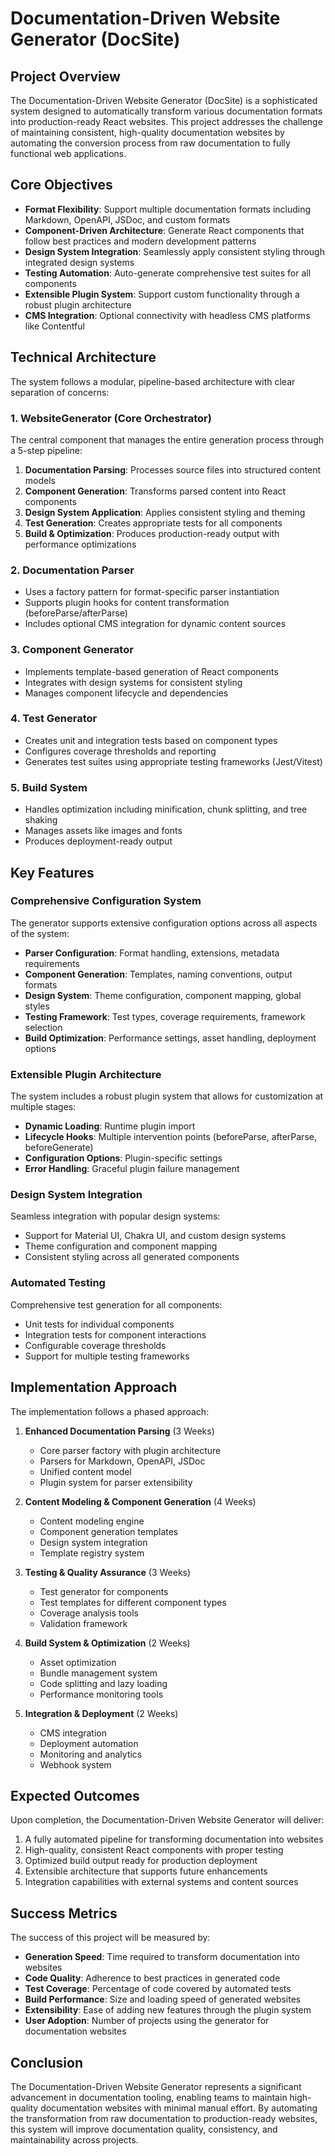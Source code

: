 # Documentation-Driven Website Generator (DocSite)

## Project Overview

The Documentation-Driven Website Generator (DocSite) is a sophisticated system designed to automatically transform various documentation formats into production-ready React websites. This project addresses the challenge of maintaining consistent, high-quality documentation websites by automating the conversion process from raw documentation to fully functional web applications.

## Core Objectives

- **Format Flexibility**: Support multiple documentation formats including Markdown, OpenAPI, JSDoc, and custom formats
- **Component-Driven Architecture**: Generate React components that follow best practices and modern development patterns
- **Design System Integration**: Seamlessly apply consistent styling through integrated design systems
- **Testing Automation**: Auto-generate comprehensive test suites for all components
- **Extensible Plugin System**: Support custom functionality through a robust plugin architecture
- **CMS Integration**: Optional connectivity with headless CMS platforms like Contentful

## Technical Architecture

The system follows a modular, pipeline-based architecture with clear separation of concerns:

### 1. WebsiteGenerator (Core Orchestrator)

The central component that manages the entire generation process through a 5-step pipeline:

1. **Documentation Parsing**: Processes source files into structured content models
2. **Component Generation**: Transforms parsed content into React components
3. **Design System Application**: Applies consistent styling and theming
4. **Test Generation**: Creates appropriate tests for all components
5. **Build & Optimization**: Produces production-ready output with performance optimizations

### 2. Documentation Parser

- Uses a factory pattern for format-specific parser instantiation
- Supports plugin hooks for content transformation (beforeParse/afterParse)
- Includes optional CMS integration for dynamic content sources

### 3. Component Generator

- Implements template-based generation of React components
- Integrates with design systems for consistent styling
- Manages component lifecycle and dependencies

### 4. Test Generator

- Creates unit and integration tests based on component types
- Configures coverage thresholds and reporting
- Generates test suites using appropriate testing frameworks (Jest/Vitest)

### 5. Build System

- Handles optimization including minification, chunk splitting, and tree shaking
- Manages assets like images and fonts
- Produces deployment-ready output

## Key Features

### Comprehensive Configuration System

The generator supports extensive configuration options across all aspects of the system:

- **Parser Configuration**: Format handling, extensions, metadata requirements
- **Component Generation**: Templates, naming conventions, output formats
- **Design System**: Theme configuration, component mapping, global styles
- **Testing Framework**: Test types, coverage requirements, framework selection
- **Build Optimization**: Performance settings, asset handling, deployment options

### Extensible Plugin Architecture

The system includes a robust plugin system that allows for customization at multiple stages:

- **Dynamic Loading**: Runtime plugin import
- **Lifecycle Hooks**: Multiple intervention points (beforeParse, afterParse, beforeGenerate)
- **Configuration Options**: Plugin-specific settings
- **Error Handling**: Graceful plugin failure management

### Design System Integration

Seamless integration with popular design systems:

- Support for Material UI, Chakra UI, and custom design systems
- Theme configuration and component mapping
- Consistent styling across all generated components

### Automated Testing

Comprehensive test generation for all components:

- Unit tests for individual components
- Integration tests for component interactions
- Configurable coverage thresholds
- Support for multiple testing frameworks

## Implementation Approach

The implementation follows a phased approach:

1. **Enhanced Documentation Parsing** (3 Weeks)

   - Core parser factory with plugin architecture
   - Parsers for Markdown, OpenAPI, JSDoc
   - Unified content model
   - Plugin system for parser extensibility

2. **Content Modeling & Component Generation** (4 Weeks)

   - Content modeling engine
   - Component generation templates
   - Design system integration
   - Template registry system

3. **Testing & Quality Assurance** (3 Weeks)

   - Test generator for components
   - Test templates for different component types
   - Coverage analysis tools
   - Validation framework

4. **Build System & Optimization** (2 Weeks)

   - Asset optimization
   - Bundle management system
   - Code splitting and lazy loading
   - Performance monitoring tools

5. **Integration & Deployment** (2 Weeks)
   - CMS integration
   - Deployment automation
   - Monitoring and analytics
   - Webhook system

## Expected Outcomes

Upon completion, the Documentation-Driven Website Generator will deliver:

1. A fully automated pipeline for transforming documentation into websites
2. High-quality, consistent React components with proper testing
3. Optimized build output ready for production deployment
4. Extensible architecture that supports future enhancements
5. Integration capabilities with external systems and content sources

## Success Metrics

The success of this project will be measured by:

- **Generation Speed**: Time required to transform documentation into websites
- **Code Quality**: Adherence to best practices in generated code
- **Test Coverage**: Percentage of code covered by automated tests
- **Build Performance**: Size and loading speed of generated websites
- **Extensibility**: Ease of adding new features through the plugin system
- **User Adoption**: Number of projects using the generator for documentation websites

## Conclusion

The Documentation-Driven Website Generator represents a significant advancement in documentation tooling, enabling teams to maintain high-quality documentation websites with minimal manual effort. By automating the transformation from raw documentation to production-ready websites, this system will improve documentation quality, consistency, and maintainability across projects.
